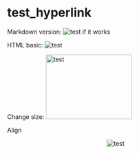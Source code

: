 # test_hyperlink
Markdown version:
![test if it works](https://telegraph-image-5ms.pages.dev/file/63caa6f61bcd32077cbdb.jpg)

HTML basic:
<img src="https://telegraph-image-5ms.pages.dev/file/63caa6f61bcd32077cbdb.jpg" alt="test">

Change size:
<img src="https://telegraph-image-5ms.pages.dev/file/63caa6f61bcd32077cbdb.jpg" alt="test" width="200" height="150">

Align
<p align="center">
    <img src="https://telegraph-image-5ms.pages.dev/file/63caa6f61bcd32077cbdb.jpg" alt="test">
</p>

